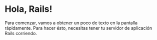 Hola, Rails!
============

Para comenzar, vamos a obtener un poco de texto en la pantalla rápidamente. Para
hacer ésto, necesitas tener tu servidor de aplicación Rails corriendo.
